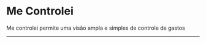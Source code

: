 <h1>Me Controlei</h1>

<p>
  Me controlei permite uma visão ampla e simples de controle de gastos
</p>

<hr>


